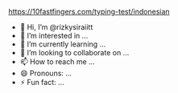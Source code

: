 https://10fastfingers.com/typing-test/indonesian
- 👋 Hi, I’m @rizkysiraiitt
- 👀 I’m interested in ...
- 🌱 I’m currently learning ...
- 💞️ I’m looking to collaborate on ...
- 📫 How to reach me ...
- 😄 Pronouns: ...
- ⚡ Fun fact: ...

<!---
rizkysiraiitt/rizkysiraiitt is a ✨ special ✨ repository because its `README.md` (this file) appears on your GitHub profile.
You can click the Preview link to take a look at your changes.
--->
